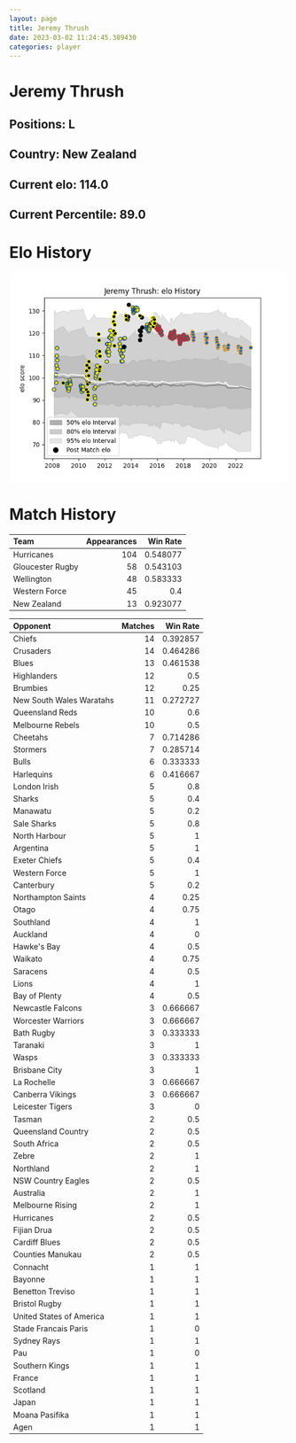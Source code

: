 ```yaml
---  
layout: page  
title: Jeremy Thrush  
date: 2023-03-02 11:24:45.389430  
categories: player  
---
```

# Jeremy Thrush

## Positions: L

## Country: New Zealand

## Current elo: 114.0

## Current Percentile: 89.0

# Elo History


![elo history](history_JeremyThrush.png)
# Match History


| Team             |   Appearances |   Win Rate |
|:-----------------|--------------:|-----------:|
| Hurricanes       |           104 |   0.548077 |
| Gloucester Rugby |            58 |   0.543103 |
| Wellington       |            48 |   0.583333 |
| Western Force    |            45 |   0.4      |
| New Zealand      |            13 |   0.923077 |

| Opponent                 |   Matches |   Win Rate |
|:-------------------------|----------:|-----------:|
| Chiefs                   |        14 |   0.392857 |
| Crusaders                |        14 |   0.464286 |
| Blues                    |        13 |   0.461538 |
| Highlanders              |        12 |   0.5      |
| Brumbies                 |        12 |   0.25     |
| New South Wales Waratahs |        11 |   0.272727 |
| Queensland Reds          |        10 |   0.6      |
| Melbourne Rebels         |        10 |   0.5      |
| Cheetahs                 |         7 |   0.714286 |
| Stormers                 |         7 |   0.285714 |
| Bulls                    |         6 |   0.333333 |
| Harlequins               |         6 |   0.416667 |
| London Irish             |         5 |   0.8      |
| Sharks                   |         5 |   0.4      |
| Manawatu                 |         5 |   0.2      |
| Sale Sharks              |         5 |   0.8      |
| North Harbour            |         5 |   1        |
| Argentina                |         5 |   1        |
| Exeter Chiefs            |         5 |   0.4      |
| Western Force            |         5 |   1        |
| Canterbury               |         5 |   0.2      |
| Northampton Saints       |         4 |   0.25     |
| Otago                    |         4 |   0.75     |
| Southland                |         4 |   1        |
| Auckland                 |         4 |   0        |
| Hawke's Bay              |         4 |   0.5      |
| Waikato                  |         4 |   0.75     |
| Saracens                 |         4 |   0.5      |
| Lions                    |         4 |   1        |
| Bay of Plenty            |         4 |   0.5      |
| Newcastle Falcons        |         3 |   0.666667 |
| Worcester Warriors       |         3 |   0.666667 |
| Bath Rugby               |         3 |   0.333333 |
| Taranaki                 |         3 |   1        |
| Wasps                    |         3 |   0.333333 |
| Brisbane City            |         3 |   1        |
| La Rochelle              |         3 |   0.666667 |
| Canberra Vikings         |         3 |   0.666667 |
| Leicester Tigers         |         3 |   0        |
| Tasman                   |         2 |   0.5      |
| Queensland Country       |         2 |   0.5      |
| South Africa             |         2 |   0.5      |
| Zebre                    |         2 |   1        |
| Northland                |         2 |   1        |
| NSW Country Eagles       |         2 |   0.5      |
| Australia                |         2 |   1        |
| Melbourne Rising         |         2 |   1        |
| Hurricanes               |         2 |   0.5      |
| Fijian Drua              |         2 |   0.5      |
| Cardiff Blues            |         2 |   0.5      |
| Counties Manukau         |         2 |   0.5      |
| Connacht                 |         1 |   1        |
| Bayonne                  |         1 |   1        |
| Benetton Treviso         |         1 |   1        |
| Bristol Rugby            |         1 |   1        |
| United States of America |         1 |   1        |
| Stade Francais Paris     |         1 |   0        |
| Sydney Rays              |         1 |   1        |
| Pau                      |         1 |   0        |
| Southern Kings           |         1 |   1        |
| France                   |         1 |   1        |
| Scotland                 |         1 |   1        |
| Japan                    |         1 |   1        |
| Moana Pasifika           |         1 |   1        |
| Agen                     |         1 |   1        |
